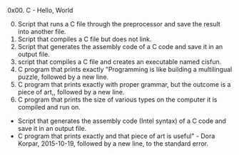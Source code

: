 0x00. C - Hello, World


0. Script that runs a C file through the preprocessor and save the result into another file.
1. Script that compiles a C file but does not link.
2. Script that generates the assembly code of a C code and save it in an output file.
3. script that compiles a C file and creates an executable named cisfun.
4. C program that prints exactly "Programming is like building a multilingual puzzle, followed by a new line.
5. C program that prints exactly with proper grammar, but the outcome is a piece of art,, followed by a new line.
6. C program that prints the size of various types on the computer it is compiled and run on.


- Script that generates the assembly code (Intel syntax) of a C code and save it in an output file.
- C program that prints exactly and that piece of art is useful" - Dora Korpar, 2015-10-19, followed by a new line, to the standard error.
